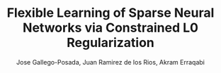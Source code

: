 ---
paperId: 1
author: Jose Gallego-Posada, Juan Ramirez de los Rios, Akram Erraqabi
publicationauthor: Gallego-Posada, J. et al.
title: Flexible Learning of Sparse Neural Networks via Constrained L0 Regularization
pdf: --
poster: Poster_Jose_Gallego-Posada.pdf
alt: --
type: Poster
topic: Optimization
subtopic: Sparsity
link: https://research.latinxinai.org/papers/neurips/2021/posters/Poster_Jose_Gallego-Posada.pdf
conference: neurips
year: 2021
tags: neurips-2021
location: Virtual
---